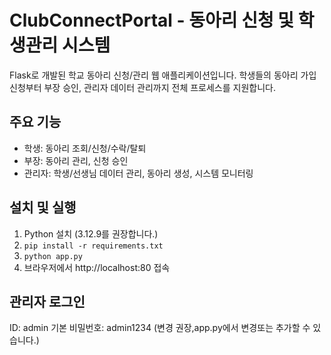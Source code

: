 # ClubConnectPortal - 동아리 신청 및 학생관리 시스템

Flask로 개발된 학교 동아리 신청/관리 웹 애플리케이션입니다. 학생들의 동아리 가입 신청부터 부장 승인, 관리자 데이터 관리까지 전체 프로세스를 지원합니다.

## 주요 기능
- 학생: 동아리 조회/신청/수락/탈퇴
- 부장: 동아리 관리, 신청 승인
- 관리자: 학생/선생님 데이터 관리, 동아리 생성, 시스템 모니터링

## 설치 및 실행
1. Python 설치 (3.12.9를 권장합니다.)
2. `pip install -r requirements.txt`
3. `python app.py`
4. 브라우저에서 http://localhost:80 접속

## 관리자 로그인
ID: admin
기본 비밀번호: admin1234 (변경 권장,app.py에서 변경또는 추가할 수 있습니다.)